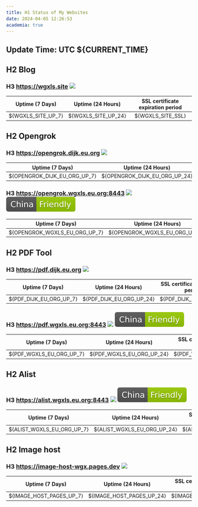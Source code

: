 ```yaml
---
title: H1 Status of My Websites 
date: 2024-04-05 12:26:53
academia: true
---
```


## Update Time: UTC ${CURRENT_TIME}

## H2 Blog

### H3 https://wgxls.site ![](/img/${STATUS_WGXLS_SITE})

|  Uptime (7 Days)   |  Uptime (24 Hours)  | SSL certificate expiration period |
| :----------------: | :-----------------: | :-------------------------------: |
| ${WGXLS_SITE_UP_7} | ${WGXLS_SITE_UP_24} |         ${WGXLS_SITE_SSL}         |


## H2 Opengrok

### H3 https://opengrok.dijk.eu.org ![](/img/${STATUS_OPENGROK_DIJK_EU_ORG})

|  Uptime (7 Days)   |  Uptime (24 Hours)  | SSL certificate expiration period |
| :----------------: | :-----------------: | :-------------------------------: |
| ${OPENGROK_DIJK_EU_ORG_UP_7} | ${OPENGROK_DIJK_EU_ORG_UP_24} |         ${OPENGROK_DIJK_EU_ORG_SSL}         |


### H3 https://opengrok.wgxls.eu.org:8443 ![](/img/${STATUS_OPENGROK_WGXLS_EU_ORG}) ![](/img/China-Friendly-green.svg)

|  Uptime (7 Days)   |  Uptime (24 Hours)  | SSL certificate expiration period |
| :----------------: | :-----------------: | :-------------------------------: |
| ${OPENGROK_WGXLS_EU_ORG_UP_7} | ${OPENGROK_WGXLS_EU_ORG_UP_24} |         ${OPENGROK_WGXLS_EU_ORG_SSL}         |

## H2 PDF Tool

### H3 https://pdf.dijk.eu.org ![](/img/${STATUS_PDF_DIJK_EU_ORG})

|  Uptime (7 Days)   |  Uptime (24 Hours)  | SSL certificate expiration period |
| :----------------: | :-----------------: | :-------------------------------: |
| ${PDF_DIJK_EU_ORG_UP_7} | ${PDF_DIJK_EU_ORG_UP_24} |         ${PDF_DIJK_EU_ORG_SSL}         |


### H3 https://pdf.wgxls.eu.org:8443 ![](/img/${STATUS_PDF_WGXLS_EU_ORG}) ![](/img/China-Friendly-green.svg)

|  Uptime (7 Days)   |  Uptime (24 Hours)  | SSL certificate expiration period |
| :----------------: | :-----------------: | :-------------------------------: |
| ${PDF_WGXLS_EU_ORG_UP_7} | ${PDF_WGXLS_EU_ORG_UP_24} |         ${PDF_WGXLS_EU_ORG_SSL}         |

## H2 Alist

### H3 https://alist.wgxls.eu.org:8443 ![](/img/${STATUS_ALIST_WGXLS_EU_ORG}) ![](/img/China-Friendly-green.svg)

|  Uptime (7 Days)   |  Uptime (24 Hours)  | SSL certificate expiration period |
| :----------------: | :-----------------: | :-------------------------------: |
| ${ALIST_WGXLS_EU_ORG_UP_7} | ${ALIST_WGXLS_EU_ORG_UP_24} |         ${ALIST_WGXLS_EU_ORG_SSL}         |

## H2 Image host

### H3 https://image-host-wgx.pages.dev ![](/img/${STATUS_IMAGE_HOST_PAGES})

|  Uptime (7 Days)   |  Uptime (24 Hours)  | SSL certificate expiration period |
| :----------------: | :-----------------: | :-------------------------------: |
| ${IMAGE_HOST_PAGES_UP_7} | ${IMAGE_HOST_PAGES_UP_24} |         ${IMAGE_HOST_PAGES_SSL}         |
